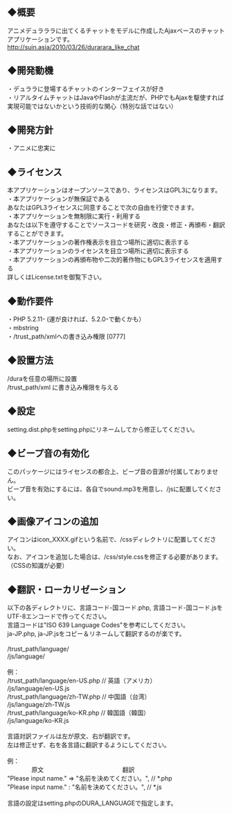 ## ◆概要

アニメデュラララに出てくるチャットをモデルに作成したAjaxベースのチャットアプリケーションです。  
http://suin.asia/2010/03/26/durarara_like_chat  


## ◆開発動機

・デュララに登場するチャットのインターフェイスが好き  
・リアルタイムチャットはJavaやFlashが主流だが、PHPでもAjaxを駆使すれば実現可能ではないかという技術的な関心（特別な話ではない）  


## ◆開発方針

・アニメに忠実に  


## ◆ライセンス

本アプリケーションはオープンソースであり、ライセンスはGPL3になります。  
・本アプリケーションが無保証である  
あなたはGPL3ライセンスに同意することで次の自由を行使できます。  
・本アプリケーションを無制限に実行・利用する  
あなたは以下を遵守することでソースコードを研究・改良・修正・再頒布・翻訳することができます。  
・本アプリケーションの著作権表示を目立つ場所に適切に表示する  
・本アプリケーションのライセンスを目立つ場所に適切に表示する  
・本アプリケーションの再頒布物や二次的著作物にもGPL3ライセンスを適用する  
詳しくはLicense.txtを御覧下さい。  


## ◆動作要件

・PHP 5.2.11- (運が良ければ、5.2.0-で動くかも）  
・mbstring  
・/trust_path/xmlへの書き込み権限 [0777]  


## ◆設置方法

/duraを任意の場所に設置  
/trust_path/xml に書き込み権限を与える  


## ◆設定

setting.dist.phpをsetting.phpにリネームしてから修正してください。  


## ◆ビープ音の有効化

このパッケージにはライセンスの都合上、ビープ音の音源が付属しておりません。  
ビープ音を有効にするには、各自でsound.mp3を用意し、/jsに配置してください。  


## ◆画像アイコンの追加

アイコンはicon_XXXX.gifという名前で、/cssディレクトリに配置してください。  
なお、アイコンを追加した場合は、/css/style.cssを修正する必要があります。（CSSの知識が必要）  


## ◆翻訳・ローカリゼーション

以下の各ディレクトリに、言語コード-国コード.php, 言語コード-国コード.jsをUTF-8エンコードで作ってください。  
言語コードは"ISO 639 Language Codes"を参考にしてください。  
ja-JP.php, ja-JP.jsをコピー＆リネームして翻訳するのが楽です。  
<br>
/trust_path/language/  
/js/language/  
<br>
例：  
/trust_path/language/en-US.php // 英語（アメリカ）  
/js/language/en-US.js  
/trust_path/language/zh-TW.php // 中国語（台湾）  
/js/language/zh-TW.js  
/trust_path/language/ko-KR.php // 韓国語（韓国）  
/js/language/ko-KR.js  
<br>
言語対訳ファイルは左が原文、右が翻訳です。  
左は修正せず、右を各言語に翻訳するようにしてください。  
<br>
例：  
　　　　原文　　　　　　　　　　　　　翻訳  
"Please input name." =&gt; "名前を決めてください。", // *.php  
"Please input name." : "名前を決めてください。", // *.js  
<br>
言語の設定はsetting.phpのDURA_LANGUAGEで指定します。  
